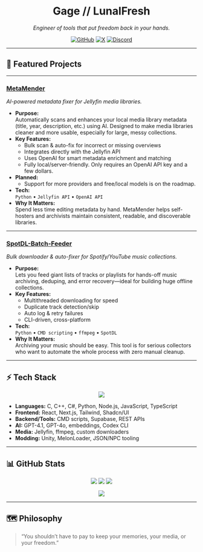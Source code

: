 <div align="center">

# **Gage // LunalFresh**

*Engineer of tools that put freedom back in your hands.*

[![GitHub](https://img.shields.io/badge/GitHub-@LunalFresh-000000?style=for-the-badge&logo=github&logoColor=white)](https://github.com/LunalFresh)
[![X](https://img.shields.io/badge/X-@LunalFresh-000000?style=for-the-badge&logo=x&logoColor=white)](https://twitter.com/LunalFresh)
[![Discord](https://img.shields.io/badge/Discord-LunalFresh%232345-000000?style=for-the-badge&logo=discord&logoColor=white)](https://discord.com/users/362982715298938884)

</div>

---

## 🚀 Featured Projects

---

### [MetaMender](https://github.com/LunalFresh/MetaMender)
*AI-powered metadata fixer for Jellyfin media libraries.*

- **Purpose:**  
  Automatically scans and enhances your local media library metadata (title, year, description, etc.) using AI. Designed to make media libraries cleaner and more usable, especially for large, messy collections.
- **Key Features:**
  - Bulk scan & auto-fix for incorrect or missing overviews
  - Integrates directly with the Jellyfin API
  - Uses OpenAI for smart metadata enrichment and matching
  - Fully local/server-friendly. Only requires an OpenAI API key and a few dollars.
- **Planned:**  
   - Support for more providers and free/local models is on the roadmap.
- **Tech:**  
  `Python` • `Jellyfin API` • `OpenAI API`
- **Why It Matters:**  
  Spend less time editing metadata by hand. MetaMender helps self-hosters and archivists maintain consistent, readable, and discoverable libraries.

---

### [SpotDL-Batch-Feeder](https://github.com/LunalFresh/SpotDL-Batch-Feeder)
*Bulk downloader & auto-fixer for Spotify/YouTube music collections.*

- **Purpose:**  
  Lets you feed giant lists of tracks or playlists for hands-off music archiving, deduping, and error recovery—ideal for building huge offline collections.
- **Key Features:**
  - Multithreaded downloading for speed
  - Duplicate track detection/skip
  - Auto log & retry failures
  - CLI-driven, cross-platform
- **Tech:**  
  `Python` • `CMD scripting` • `ffmpeg` • `SpotDL`
- **Why It Matters:**  
  Archiving your music should be easy. This tool is for serious collectors who want to automate the whole process with zero manual cleanup.

---

## ⚡ Tech Stack

<p align="center">
  <img src="https://skillicons.dev/icons?i=c,cpp,cs,python,nodejs,javascript,typescript,react,nextjs,tailwind,html,css,supabase,cmd,ffmpeg,unity&theme=dark" />
</p>

- **Languages:** C, C++, C#, Python, Node.js, JavaScript, TypeScript  
- **Frontend:** React, Next.js, Tailwind, Shadcn/UI  
- **Backend/Tools:** CMD scripts, Supabase, REST APIs  
- **AI:** GPT-4.1, GPT-4o, embeddings, Codex CLI  
- **Media:** Jellyfin, ffmpeg, custom downloaders  
- **Modding:** Unity, MelonLoader, JSON/NPC tooling  

---

## 📊 GitHub Stats

<p align="center">
  <img src="https://github-readme-streak-stats.herokuapp.com/?user=LunalFresh&hide_border=true&background=000000&ring=ffffff&fire=ffffff&currStreakNum=ffffff&currStreakLabel=ffffff&sideNums=ffffff&sideLabels=ffffff&dates=ffffff" />
  <img src="https://github-readme-stats.vercel.app/api?username=LunalFresh&show_icons=true&hide_border=true&bg_color=000000&title_color=ffffff&text_color=ffffff&icon_color=ffffff&include_all_commits=true&hide_rank=true" />
  <img src="https://github-readme-stats.vercel.app/api/top-langs/?username=LunalFresh&layout=compact&hide_border=true&bg_color=000000&title_color=ffffff&text_color=ffffff" />
</p>

<p align="center">
  <img src="https://github-profile-trophy.vercel.app/?username=LunalFresh&theme=oldie&no-frame=true&no-bg=true&title=Stars,Commits,PR,Issues,Repositories&margin-w=10&column=4" />
</p>

---

## 🗺️ Philosophy

> “You shouldn’t have to pay to keep your memories, your media, or your freedom.”
